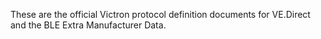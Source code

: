 These are the official Victron protocol definition documents for VE.Direct and the BLE Extra Manufacturer Data.